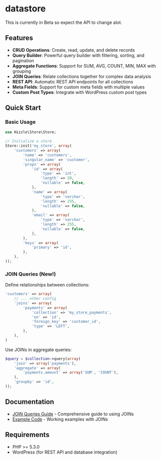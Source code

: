 # datastore

This is currently in Beta so expect the API to change alot.

## Features

- **CRUD Operations**: Create, read, update, and delete records
- **Query Builder**: Powerful query builder with filtering, sorting, and pagination
- **Aggregate Functions**: Support for SUM, AVG, COUNT, MIN, MAX with grouping
- **JOIN Queries**: Relate collections together for complex data analysis
- **REST API**: Automatic REST API endpoints for all collections
- **Meta Fields**: Support for custom meta fields with multiple values
- **Custom Post Types**: Integrate with WordPress custom post types

## Quick Start

### Basic Usage

```php
use Hizzle\Store\Store;

// Initialize a store
Store::init('my_store', array(
    'customers' => array(
        'name' => 'customers',
        'singular_name' => 'customer',
        'props' => array(
            'id' => array(
                'type' => 'int',
                'length' => 20,
                'nullable' => false,
            ),
            'name' => array(
                'type' => 'varchar',
                'length' => 255,
                'nullable' => false,
            ),
            'email' => array(
                'type' => 'varchar',
                'length' => 255,
                'nullable' => false,
            ),
        ),
        'keys' => array(
            'primary' => 'id',
        ),
    ),
));
```

### JOIN Queries (New!)

Define relationships between collections:

```php
'customers' => array(
    // ... other config
    'joins' => array(
        'payments' => array(
            'collection' => 'my_store_payments',
            'on' => 'id',
            'foreign_key' => 'customer_id',
            'type' => 'LEFT',
        ),
    ),
)
```

Use JOINs in aggregate queries:

```php
$query = $collection->query(array(
    'join' => array('payments'),
    'aggregate' => array(
        'payments.amount' => array('SUM', 'COUNT'),
    ),
    'groupby' => 'id',
));
```

## Documentation

- [JOIN Queries Guide](JOINS.md) - Comprehensive guide to using JOINs
- [Example Code](example-joins.php) - Working examples with JOINs

## Requirements

- PHP >= 5.3.0
- WordPress (for REST API and database integration)

